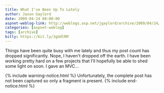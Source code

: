 ```yaml
---
title: What I've Been Up To Lately
author: Jason Gaylord
date: 2009-04-24 08:00:00
aspnet-weblog-link: http://weblogs.asp.net/jgaylord/archive/2009/04/24/what-i-ve-been-up-to-lately.aspx
categories: [aspnet-weblog]
tags: [archive]
bitly: https://bit.ly/3gddlRM
---
```


Things have been quite busy with me lately and thus my post count has dropped significantly. Nope, I haven't dropped off the earth. I have been working pretty hard on a few projects that I'll hopefully be able to shed some light on soon. I gave an MVC...

{% include warning-notice.html %}
Unfortunately, the complete post has not been captured so only a fragment is present.
{% include end-notice.html %}
